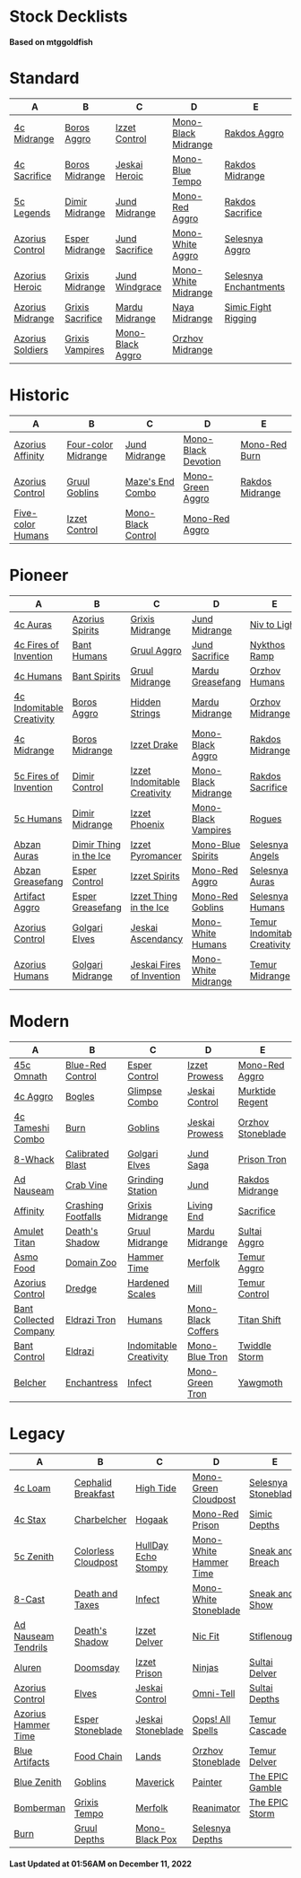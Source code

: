 # Stock Decklists
#### Based on mtggoldfish


# Standard

|                                 A                                  |                                 B                                  |                                 C                                  |                                    D                                     |                                      E                                       |
|--------------------------------------------------------------------|--------------------------------------------------------------------|--------------------------------------------------------------------|--------------------------------------------------------------------------|------------------------------------------------------------------------------|
|[4c Midrange](./mtggoldfish/Standard/decks/4c_Midrange.md)          |[Boros Aggro](./mtggoldfish/Standard/decks/Boros_Aggro.md)          |[Izzet Control](./mtggoldfish/Standard/decks/Izzet_Control.md)      |[Mono-Black Midrange](./mtggoldfish/Standard/decks/Mono-Black_Midrange.md)|[Rakdos Aggro](./mtggoldfish/Standard/decks/Rakdos_Aggro.md)                  |
|[4c Sacrifice](./mtggoldfish/Standard/decks/4c_Sacrifice.md)        |[Boros Midrange](./mtggoldfish/Standard/decks/Boros_Midrange.md)    |[Jeskai Heroic](./mtggoldfish/Standard/decks/Jeskai_Heroic.md)      |[Mono-Blue Tempo](./mtggoldfish/Standard/decks/Mono-Blue_Tempo.md)        |[Rakdos Midrange](./mtggoldfish/Standard/decks/Rakdos_Midrange.md)            |
|[5c Legends](./mtggoldfish/Standard/decks/5c_Legends.md)            |[Dimir Midrange](./mtggoldfish/Standard/decks/Dimir_Midrange.md)    |[Jund Midrange](./mtggoldfish/Standard/decks/Jund_Midrange.md)      |[Mono-Red Aggro](./mtggoldfish/Standard/decks/Mono-Red_Aggro.md)          |[Rakdos Sacrifice](./mtggoldfish/Standard/decks/Rakdos_Sacrifice.md)          |
|[Azorius Control](./mtggoldfish/Standard/decks/Azorius_Control.md)  |[Esper Midrange](./mtggoldfish/Standard/decks/Esper_Midrange.md)    |[Jund Sacrifice](./mtggoldfish/Standard/decks/Jund_Sacrifice.md)    |[Mono-White Aggro](./mtggoldfish/Standard/decks/Mono-White_Aggro.md)      |[Selesnya Aggro](./mtggoldfish/Standard/decks/Selesnya_Aggro.md)              |
|[Azorius Heroic](./mtggoldfish/Standard/decks/Azorius_Heroic.md)    |[Grixis Midrange](./mtggoldfish/Standard/decks/Grixis_Midrange.md)  |[Jund Windgrace](./mtggoldfish/Standard/decks/Jund_Windgrace.md)    |[Mono-White Midrange](./mtggoldfish/Standard/decks/Mono-White_Midrange.md)|[Selesnya Enchantments](./mtggoldfish/Standard/decks/Selesnya_Enchantments.md)|
|[Azorius Midrange](./mtggoldfish/Standard/decks/Azorius_Midrange.md)|[Grixis Sacrifice](./mtggoldfish/Standard/decks/Grixis_Sacrifice.md)|[Mardu Midrange](./mtggoldfish/Standard/decks/Mardu_Midrange.md)    |[Naya Midrange](./mtggoldfish/Standard/decks/Naya_Midrange.md)            |[Simic Fight Rigging](./mtggoldfish/Standard/decks/Simic_Fight_Rigging.md)    |
|[Azorius Soldiers](./mtggoldfish/Standard/decks/Azorius_Soldiers.md)|[Grixis Vampires](./mtggoldfish/Standard/decks/Grixis_Vampires.md)  |[Mono-Black Aggro](./mtggoldfish/Standard/decks/Mono-Black_Aggro.md)|[Orzhov Midrange](./mtggoldfish/Standard/decks/Orzhov_Midrange.md)        |                                                                              |


# Historic

|                                  A                                   |                                    B                                     |                                   C                                    |                                    D                                     |                                E                                 |
|----------------------------------------------------------------------|--------------------------------------------------------------------------|------------------------------------------------------------------------|--------------------------------------------------------------------------|------------------------------------------------------------------|
|[Azorius Affinity](./mtggoldfish/Historic/decks/Azorius_Affinity.md)  |[Four-color Midrange](./mtggoldfish/Historic/decks/Four-color_Midrange.md)|[Jund Midrange](./mtggoldfish/Historic/decks/Jund_Midrange.md)          |[Mono-Black Devotion](./mtggoldfish/Historic/decks/Mono-Black_Devotion.md)|[Mono-Red Burn](./mtggoldfish/Historic/decks/Mono-Red_Burn.md)    |
|[Azorius Control](./mtggoldfish/Historic/decks/Azorius_Control.md)    |[Gruul Goblins](./mtggoldfish/Historic/decks/Gruul_Goblins.md)            |[Maze's End Combo](./mtggoldfish/Historic/decks/Maze's_End_Combo.md)    |[Mono-Green Aggro](./mtggoldfish/Historic/decks/Mono-Green_Aggro.md)      |[Rakdos Midrange](./mtggoldfish/Historic/decks/Rakdos_Midrange.md)|
|[Five-color Humans](./mtggoldfish/Historic/decks/Five-color_Humans.md)|[Izzet Control](./mtggoldfish/Historic/decks/Izzet_Control.md)            |[Mono-Black Control](./mtggoldfish/Historic/decks/Mono-Black_Control.md)|[Mono-Red Aggro](./mtggoldfish/Historic/decks/Mono-Red_Aggro.md)          |                                                                  |


# Pioneer

|                                          A                                          |                                       B                                       |                                             C                                             |                                    D                                    |                                             E                                             |
|-------------------------------------------------------------------------------------|-------------------------------------------------------------------------------|-------------------------------------------------------------------------------------------|-------------------------------------------------------------------------|-------------------------------------------------------------------------------------------|
|[4c Auras](./mtggoldfish/Pioneer/decks/4c_Auras.md)                                  |[Azorius Spirits](./mtggoldfish/Pioneer/decks/Azorius_Spirits.md)              |[Grixis Midrange](./mtggoldfish/Pioneer/decks/Grixis_Midrange.md)                          |[Jund Midrange](./mtggoldfish/Pioneer/decks/Jund_Midrange.md)            |[Niv to Light](./mtggoldfish/Pioneer/decks/Niv_to_Light.md)                                |
|[4c Fires of Invention](./mtggoldfish/Pioneer/decks/4c_Fires_of_Invention.md)        |[Bant Humans](./mtggoldfish/Pioneer/decks/Bant_Humans.md)                      |[Gruul Aggro](./mtggoldfish/Pioneer/decks/Gruul_Aggro.md)                                  |[Jund Sacrifice](./mtggoldfish/Pioneer/decks/Jund_Sacrifice.md)          |[Nykthos Ramp](./mtggoldfish/Pioneer/decks/Nykthos_Ramp.md)                                |
|[4c Humans](./mtggoldfish/Pioneer/decks/4c_Humans.md)                                |[Bant Spirits](./mtggoldfish/Pioneer/decks/Bant_Spirits.md)                    |[Gruul Midrange](./mtggoldfish/Pioneer/decks/Gruul_Midrange.md)                            |[Mardu Greasefang](./mtggoldfish/Pioneer/decks/Mardu_Greasefang.md)      |[Orzhov Humans](./mtggoldfish/Pioneer/decks/Orzhov_Humans.md)                              |
|[4c Indomitable Creativity](./mtggoldfish/Pioneer/decks/4c_Indomitable_Creativity.md)|[Boros Aggro](./mtggoldfish/Pioneer/decks/Boros_Aggro.md)                      |[Hidden Strings](./mtggoldfish/Pioneer/decks/Hidden_Strings.md)                            |[Mardu Midrange](./mtggoldfish/Pioneer/decks/Mardu_Midrange.md)          |[Orzhov Midrange](./mtggoldfish/Pioneer/decks/Orzhov_Midrange.md)                          |
|[4c Midrange](./mtggoldfish/Pioneer/decks/4c_Midrange.md)                            |[Boros Midrange](./mtggoldfish/Pioneer/decks/Boros_Midrange.md)                |[Izzet Drake](./mtggoldfish/Pioneer/decks/Izzet_Drake.md)                                  |[Mono-Black Aggro](./mtggoldfish/Pioneer/decks/Mono-Black_Aggro.md)      |[Rakdos Midrange](./mtggoldfish/Pioneer/decks/Rakdos_Midrange.md)                          |
|[5c Fires of Invention](./mtggoldfish/Pioneer/decks/5c_Fires_of_Invention.md)        |[Dimir Control](./mtggoldfish/Pioneer/decks/Dimir_Control.md)                  |[Izzet Indomitable Creativity](./mtggoldfish/Pioneer/decks/Izzet_Indomitable_Creativity.md)|[Mono-Black Midrange](./mtggoldfish/Pioneer/decks/Mono-Black_Midrange.md)|[Rakdos Sacrifice](./mtggoldfish/Pioneer/decks/Rakdos_Sacrifice.md)                        |
|[5c Humans](./mtggoldfish/Pioneer/decks/5c_Humans.md)                                |[Dimir Midrange](./mtggoldfish/Pioneer/decks/Dimir_Midrange.md)                |[Izzet Phoenix](./mtggoldfish/Pioneer/decks/Izzet_Phoenix.md)                              |[Mono-Black Vampires](./mtggoldfish/Pioneer/decks/Mono-Black_Vampires.md)|[Rogues](./mtggoldfish/Pioneer/decks/Rogues.md)                                            |
|[Abzan Auras](./mtggoldfish/Pioneer/decks/Abzan_Auras.md)                            |[Dimir Thing in the Ice](./mtggoldfish/Pioneer/decks/Dimir_Thing_in_the_Ice.md)|[Izzet Pyromancer](./mtggoldfish/Pioneer/decks/Izzet_Pyromancer.md)                        |[Mono-Blue Spirits](./mtggoldfish/Pioneer/decks/Mono-Blue_Spirits.md)    |[Selesnya Angels](./mtggoldfish/Pioneer/decks/Selesnya_Angels.md)                          |
|[Abzan Greasefang](./mtggoldfish/Pioneer/decks/Abzan_Greasefang.md)                  |[Esper Control](./mtggoldfish/Pioneer/decks/Esper_Control.md)                  |[Izzet Spirits](./mtggoldfish/Pioneer/decks/Izzet_Spirits.md)                              |[Mono-Red Aggro](./mtggoldfish/Pioneer/decks/Mono-Red_Aggro.md)          |[Selesnya Auras](./mtggoldfish/Pioneer/decks/Selesnya_Auras.md)                            |
|[Artifact Aggro](./mtggoldfish/Pioneer/decks/Artifact_Aggro.md)                      |[Esper Greasefang](./mtggoldfish/Pioneer/decks/Esper_Greasefang.md)            |[Izzet Thing in the Ice](./mtggoldfish/Pioneer/decks/Izzet_Thing_in_the_Ice.md)            |[Mono-Red Goblins](./mtggoldfish/Pioneer/decks/Mono-Red_Goblins.md)      |[Selesnya Humans](./mtggoldfish/Pioneer/decks/Selesnya_Humans.md)                          |
|[Azorius Control](./mtggoldfish/Pioneer/decks/Azorius_Control.md)                    |[Golgari Elves](./mtggoldfish/Pioneer/decks/Golgari_Elves.md)                  |[Jeskai Ascendancy](./mtggoldfish/Pioneer/decks/Jeskai_Ascendancy.md)                      |[Mono-White Humans](./mtggoldfish/Pioneer/decks/Mono-White_Humans.md)    |[Temur Indomitable Creativity](./mtggoldfish/Pioneer/decks/Temur_Indomitable_Creativity.md)|
|[Azorius Humans](./mtggoldfish/Pioneer/decks/Azorius_Humans.md)                      |[Golgari Midrange](./mtggoldfish/Pioneer/decks/Golgari_Midrange.md)            |[Jeskai Fires of Invention](./mtggoldfish/Pioneer/decks/Jeskai_Fires_of_Invention.md)      |[Mono-White Midrange](./mtggoldfish/Pioneer/decks/Mono-White_Midrange.md)|[Temur Midrange](./mtggoldfish/Pioneer/decks/Temur_Midrange.md)                            |


# Modern

|                                      A                                       |                                  B                                   |                                      C                                       |                                  D                                   |                                 E                                  |
|------------------------------------------------------------------------------|----------------------------------------------------------------------|------------------------------------------------------------------------------|----------------------------------------------------------------------|--------------------------------------------------------------------|
|[45c Omnath](./mtggoldfish/Modern/decks/45c_Omnath.md)                        |[Blue-Red Control](./mtggoldfish/Modern/decks/Blue-Red_Control.md)    |[Esper Control](./mtggoldfish/Modern/decks/Esper_Control.md)                  |[Izzet Prowess](./mtggoldfish/Modern/decks/Izzet_Prowess.md)          |[Mono-Red Aggro](./mtggoldfish/Modern/decks/Mono-Red_Aggro.md)      |
|[4c Aggro](./mtggoldfish/Modern/decks/4c_Aggro.md)                            |[Bogles](./mtggoldfish/Modern/decks/Bogles.md)                        |[Glimpse Combo](./mtggoldfish/Modern/decks/Glimpse_Combo.md)                  |[Jeskai Control](./mtggoldfish/Modern/decks/Jeskai_Control.md)        |[Murktide Regent](./mtggoldfish/Modern/decks/Murktide_Regent.md)    |
|[4c Tameshi Combo](./mtggoldfish/Modern/decks/4c_Tameshi_Combo.md)            |[Burn](./mtggoldfish/Modern/decks/Burn.md)                            |[Goblins](./mtggoldfish/Modern/decks/Goblins.md)                              |[Jeskai Prowess](./mtggoldfish/Modern/decks/Jeskai_Prowess.md)        |[Orzhov Stoneblade](./mtggoldfish/Modern/decks/Orzhov_Stoneblade.md)|
|[8-Whack](./mtggoldfish/Modern/decks/8-Whack.md)                              |[Calibrated Blast](./mtggoldfish/Modern/decks/Calibrated_Blast.md)    |[Golgari Elves](./mtggoldfish/Modern/decks/Golgari_Elves.md)                  |[Jund Saga](./mtggoldfish/Modern/decks/Jund_Saga.md)                  |[Prison Tron](./mtggoldfish/Modern/decks/Prison_Tron.md)            |
|[Ad Nauseam](./mtggoldfish/Modern/decks/Ad_Nauseam.md)                        |[Crab Vine](./mtggoldfish/Modern/decks/Crab_Vine.md)                  |[Grinding Station](./mtggoldfish/Modern/decks/Grinding_Station.md)            |[Jund](./mtggoldfish/Modern/decks/Jund.md)                            |[Rakdos Midrange](./mtggoldfish/Modern/decks/Rakdos_Midrange.md)    |
|[Affinity](./mtggoldfish/Modern/decks/Affinity.md)                            |[Crashing Footfalls](./mtggoldfish/Modern/decks/Crashing_Footfalls.md)|[Grixis Midrange](./mtggoldfish/Modern/decks/Grixis_Midrange.md)              |[Living End](./mtggoldfish/Modern/decks/Living_End.md)                |[Sacrifice](./mtggoldfish/Modern/decks/Sacrifice.md)                |
|[Amulet Titan](./mtggoldfish/Modern/decks/Amulet_Titan.md)                    |[Death's Shadow](./mtggoldfish/Modern/decks/Death's_Shadow.md)        |[Gruul Midrange](./mtggoldfish/Modern/decks/Gruul_Midrange.md)                |[Mardu Midrange](./mtggoldfish/Modern/decks/Mardu_Midrange.md)        |[Sultai Aggro](./mtggoldfish/Modern/decks/Sultai_Aggro.md)          |
|[Asmo Food](./mtggoldfish/Modern/decks/Asmo_Food.md)                          |[Domain Zoo](./mtggoldfish/Modern/decks/Domain_Zoo.md)                |[Hammer Time](./mtggoldfish/Modern/decks/Hammer_Time.md)                      |[Merfolk](./mtggoldfish/Modern/decks/Merfolk.md)                      |[Temur Aggro](./mtggoldfish/Modern/decks/Temur_Aggro.md)            |
|[Azorius Control](./mtggoldfish/Modern/decks/Azorius_Control.md)              |[Dredge](./mtggoldfish/Modern/decks/Dredge.md)                        |[Hardened Scales](./mtggoldfish/Modern/decks/Hardened_Scales.md)              |[Mill](./mtggoldfish/Modern/decks/Mill.md)                            |[Temur Control](./mtggoldfish/Modern/decks/Temur_Control.md)        |
|[Bant Collected Company](./mtggoldfish/Modern/decks/Bant_Collected_Company.md)|[Eldrazi Tron](./mtggoldfish/Modern/decks/Eldrazi_Tron.md)            |[Humans](./mtggoldfish/Modern/decks/Humans.md)                                |[Mono-Black Coffers](./mtggoldfish/Modern/decks/Mono-Black_Coffers.md)|[Titan Shift](./mtggoldfish/Modern/decks/Titan_Shift.md)            |
|[Bant Control](./mtggoldfish/Modern/decks/Bant_Control.md)                    |[Eldrazi](./mtggoldfish/Modern/decks/Eldrazi.md)                      |[Indomitable Creativity](./mtggoldfish/Modern/decks/Indomitable_Creativity.md)|[Mono-Blue Tron](./mtggoldfish/Modern/decks/Mono-Blue_Tron.md)        |[Twiddle Storm](./mtggoldfish/Modern/decks/Twiddle_Storm.md)        |
|[Belcher](./mtggoldfish/Modern/decks/Belcher.md)                              |[Enchantress](./mtggoldfish/Modern/decks/Enchantress.md)              |[Infect](./mtggoldfish/Modern/decks/Infect.md)                                |[Mono-Green Tron](./mtggoldfish/Modern/decks/Mono-Green_Tron.md)      |[Yawgmoth](./mtggoldfish/Modern/decks/Yawgmoth.md)                  |


# Legacy

|                                   A                                    |                                   B                                    |                                   C                                    |                                      D                                       |                                   E                                    |
|------------------------------------------------------------------------|------------------------------------------------------------------------|------------------------------------------------------------------------|------------------------------------------------------------------------------|------------------------------------------------------------------------|
|[4c Loam](./mtggoldfish/Legacy/decks/4c_Loam.md)                        |[Cephalid Breakfast](./mtggoldfish/Legacy/decks/Cephalid_Breakfast.md)  |[High Tide](./mtggoldfish/Legacy/decks/High_Tide.md)                    |[Mono-Green Cloudpost](./mtggoldfish/Legacy/decks/Mono-Green_Cloudpost.md)    |[Selesnya Stoneblade](./mtggoldfish/Legacy/decks/Selesnya_Stoneblade.md)|
|[4c Stax](./mtggoldfish/Legacy/decks/4c_Stax.md)                        |[Charbelcher](./mtggoldfish/Legacy/decks/Charbelcher.md)                |[Hogaak](./mtggoldfish/Legacy/decks/Hogaak.md)                          |[Mono-Red Prison](./mtggoldfish/Legacy/decks/Mono-Red_Prison.md)              |[Simic Depths](./mtggoldfish/Legacy/decks/Simic_Depths.md)              |
|[5c Zenith](./mtggoldfish/Legacy/decks/5c_Zenith.md)                    |[Colorless Cloudpost](./mtggoldfish/Legacy/decks/Colorless_Cloudpost.md)|[HullDay Echo Stompy](./mtggoldfish/Legacy/decks/HullDay_Echo_Stompy.md)|[Mono-White Hammer Time](./mtggoldfish/Legacy/decks/Mono-White_Hammer_Time.md)|[Sneak and Breach](./mtggoldfish/Legacy/decks/Sneak_and_Breach.md)      |
|[8-Cast](./mtggoldfish/Legacy/decks/8-Cast.md)                          |[Death and Taxes](./mtggoldfish/Legacy/decks/Death_and_Taxes.md)        |[Infect](./mtggoldfish/Legacy/decks/Infect.md)                          |[Mono-White Stoneblade](./mtggoldfish/Legacy/decks/Mono-White_Stoneblade.md)  |[Sneak and Show](./mtggoldfish/Legacy/decks/Sneak_and_Show.md)          |
|[Ad Nauseam Tendrils](./mtggoldfish/Legacy/decks/Ad_Nauseam_Tendrils.md)|[Death's Shadow](./mtggoldfish/Legacy/decks/Death's_Shadow.md)          |[Izzet Delver](./mtggoldfish/Legacy/decks/Izzet_Delver.md)              |[Nic Fit](./mtggoldfish/Legacy/decks/Nic_Fit.md)                              |[Stiflenought](./mtggoldfish/Legacy/decks/Stiflenought.md)              |
|[Aluren](./mtggoldfish/Legacy/decks/Aluren.md)                          |[Doomsday](./mtggoldfish/Legacy/decks/Doomsday.md)                      |[Izzet Prison](./mtggoldfish/Legacy/decks/Izzet_Prison.md)              |[Ninjas](./mtggoldfish/Legacy/decks/Ninjas.md)                                |[Sultai Delver](./mtggoldfish/Legacy/decks/Sultai_Delver.md)            |
|[Azorius Control](./mtggoldfish/Legacy/decks/Azorius_Control.md)        |[Elves](./mtggoldfish/Legacy/decks/Elves.md)                            |[Jeskai Control](./mtggoldfish/Legacy/decks/Jeskai_Control.md)          |[Omni-Tell](./mtggoldfish/Legacy/decks/Omni-Tell.md)                          |[Sultai Depths](./mtggoldfish/Legacy/decks/Sultai_Depths.md)            |
|[Azorius Hammer Time](./mtggoldfish/Legacy/decks/Azorius_Hammer_Time.md)|[Esper Stoneblade](./mtggoldfish/Legacy/decks/Esper_Stoneblade.md)      |[Jeskai Stoneblade](./mtggoldfish/Legacy/decks/Jeskai_Stoneblade.md)    |[Oops! All Spells](./mtggoldfish/Legacy/decks/Oops!_All_Spells.md)            |[Temur Cascade](./mtggoldfish/Legacy/decks/Temur_Cascade.md)            |
|[Blue Artifacts](./mtggoldfish/Legacy/decks/Blue_Artifacts.md)          |[Food Chain](./mtggoldfish/Legacy/decks/Food_Chain.md)                  |[Lands](./mtggoldfish/Legacy/decks/Lands.md)                            |[Orzhov Stoneblade](./mtggoldfish/Legacy/decks/Orzhov_Stoneblade.md)          |[Temur Delver](./mtggoldfish/Legacy/decks/Temur_Delver.md)              |
|[Blue Zenith](./mtggoldfish/Legacy/decks/Blue_Zenith.md)                |[Goblins](./mtggoldfish/Legacy/decks/Goblins.md)                        |[Maverick](./mtggoldfish/Legacy/decks/Maverick.md)                      |[Painter](./mtggoldfish/Legacy/decks/Painter.md)                              |[The EPIC Gamble](./mtggoldfish/Legacy/decks/The_EPIC_Gamble.md)        |
|[Bomberman](./mtggoldfish/Legacy/decks/Bomberman.md)                    |[Grixis Tempo](./mtggoldfish/Legacy/decks/Grixis_Tempo.md)              |[Merfolk](./mtggoldfish/Legacy/decks/Merfolk.md)                        |[Reanimator](./mtggoldfish/Legacy/decks/Reanimator.md)                        |[The EPIC Storm](./mtggoldfish/Legacy/decks/The_EPIC_Storm.md)          |
|[Burn](./mtggoldfish/Legacy/decks/Burn.md)                              |[Gruul Depths](./mtggoldfish/Legacy/decks/Gruul_Depths.md)              |[Mono-Black Pox](./mtggoldfish/Legacy/decks/Mono-Black_Pox.md)          |[Selesnya Depths](./mtggoldfish/Legacy/decks/Selesnya_Depths.md)              |                                                                        |



#### Last Updated at 01:56AM on December 11, 2022
